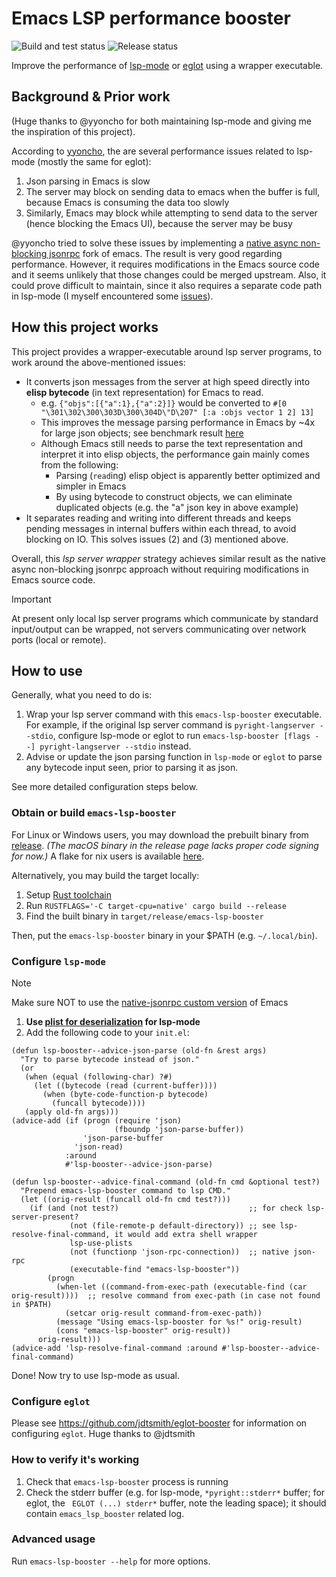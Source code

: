 # Emacs LSP performance booster

![Build and test status](https://github.com/blahgeek/emacs-lsp-booster/actions/workflows/build-test.yml/badge.svg)
![Release status](https://github.com/blahgeek/emacs-lsp-booster/actions/workflows/release.yml/badge.svg)

Improve the performance of [lsp-mode](https://github.com/emacs-lsp/lsp-mode) or [eglot](https://github.com/joaotavora/eglot) using a wrapper executable.

## Background & Prior work

(Huge thanks to @yyoncho for both maintaining lsp-mode and giving me the inspiration of this project).

According to [yyoncho](https://www.reddit.com/r/emacs/comments/ymrkyn/comment/iv90q4i/?utm_source=share&utm_medium=web2x&context=3),
the are several performance issues related to lsp-mode (mostly the same for eglot):

1. Json parsing in Emacs is slow
2. The server may block on sending data to emacs when the buffer is full, because Emacs is consuming the data too slowly
3. Similarly, Emacs may block while attempting to send data to the server (hence blocking the Emacs UI), because the server may be busy

@yyoncho tried to solve these issues by implementing a [native async non-blocking jsonrpc](https://github.com/emacs-lsp/emacs) fork of emacs.
The result is very good regarding performance. However, it requires modifications in the Emacs source code and it seems unlikely that those changes could be merged upstream.
Also, it could prove difficult to maintain, since it also requires a separate code path in lsp-mode (I myself encountered some [issues](https://github.com/emacs-lsp/emacs/issues/12)).

## How this project works

This project provides a wrapper-executable around lsp server programs, to work around the above-mentioned issues:

- It converts json messages from the server at high speed directly into **elisp bytecode** (in text representation) for Emacs to read.
    * e.g. `{"objs":[{"a":1},{"a":2}]}` would be converted to `#[0 "\301\302\300\303D\300\304D\"D\207" [:a :objs vector 1 2] 13]`
    * This improves the message parsing performance in Emacs by ~4x for large json objects; see benchmark result [here](https://github.com/blahgeek/emacs-lsp-booster/actions/runs/7416840025/job/20182439682#step:5:142)
    * Although Emacs still needs to parse the text representation and interpret it into elisp objects, the performance gain mainly comes from the following:
        * Parsing (`read`ing) elisp object is apparently better optimized and simpler in Emacs
        * By using bytecode to construct objects, we can eliminate duplicated objects (e.g. the "a" json key in above example)
- It separates reading and writing into different threads and keeps pending messages in internal buffers within each thread, to avoid blocking on IO.  This solves issues (2) and (3) mentioned above.

Overall, this _lsp server wrapper_ strategy achieves similar result as the native async non-blocking jsonrpc approach without requiring modifications in Emacs source code.

> [!IMPORTANT]  
> At present only local lsp server programs which communicate by standard input/output can be wrapped, not servers communicating over network ports (local or remote).

## How to use

Generally, what you need to do is:

1. Wrap your lsp server command with this `emacs-lsp-booster` executable.
   For example, if the original lsp server command is `pyright-langserver --stdio`, configure lsp-mode or eglot to run `emacs-lsp-booster [flags --] pyright-langserver --stdio` instead.
2. Advise or update the json parsing function in `lsp-mode` or `eglot` to parse any bytecode input seen, prior to parsing it as json.

See more detailed configuration steps below.

### Obtain or build `emacs-lsp-booster`

For Linux or Windows users, you may download the prebuilt binary from [release](https://github.com/blahgeek/emacs-lsp-booster/releases).
*(The macOS binary in the release page lacks proper code signing for now.)*
A flake for nix users is available [here](https://github.com/slotThe/emacs-lsp-booster-flake).

Alternatively, you may build the target locally:

1. Setup [Rust toolchain](https://www.rust-lang.org/tools/install)
2. Run `RUSTFLAGS='-C target-cpu=native' cargo build --release`
3. Find the built binary in `target/release/emacs-lsp-booster`

Then, put the `emacs-lsp-booster` binary in your $PATH (e.g. `~/.local/bin`).

### Configure `lsp-mode`

> [!NOTE]  
> Make sure NOT to use the [native-jsonrpc custom version](https://github.com/emacs-lsp/emacs) of Emacs

1. **Use [plist for deserialization](https://emacs-lsp.github.io/lsp-mode/page/performance/#use-plists-for-deserialization) for lsp-mode**
3. Add the following code to your `init.el`:

```elisp
(defun lsp-booster--advice-json-parse (old-fn &rest args)
  "Try to parse bytecode instead of json."
  (or
   (when (equal (following-char) ?#)
     (let ((bytecode (read (current-buffer))))
       (when (byte-code-function-p bytecode)
         (funcall bytecode))))
   (apply old-fn args)))
(advice-add (if (progn (require 'json)
                       (fboundp 'json-parse-buffer))
                'json-parse-buffer
              'json-read)
            :around
            #'lsp-booster--advice-json-parse)

(defun lsp-booster--advice-final-command (old-fn cmd &optional test?)
  "Prepend emacs-lsp-booster command to lsp CMD."
  (let ((orig-result (funcall old-fn cmd test?)))
    (if (and (not test?)                             ;; for check lsp-server-present?
             (not (file-remote-p default-directory)) ;; see lsp-resolve-final-command, it would add extra shell wrapper
             lsp-use-plists
             (not (functionp 'json-rpc-connection))  ;; native json-rpc
             (executable-find "emacs-lsp-booster"))
        (progn
          (when-let ((command-from-exec-path (executable-find (car orig-result))))  ;; resolve command from exec-path (in case not found in $PATH)
            (setcar orig-result command-from-exec-path))
          (message "Using emacs-lsp-booster for %s!" orig-result)
          (cons "emacs-lsp-booster" orig-result))
      orig-result)))
(advice-add 'lsp-resolve-final-command :around #'lsp-booster--advice-final-command)
```

Done! Now try to use lsp-mode as usual.

### Configure `eglot`

Please see https://github.com/jdtsmith/eglot-booster for information on configuring `eglot`. 
Huge thanks to @jdtsmith

### How to verify it's working

1. Check that `emacs-lsp-booster` process is running
2. Check the stderr buffer (e.g. for lsp-mode, `*pyright::stderr*` buffer; for eglot, the ` EGLOT (...) stderr*` buffer, note the leading space); it should contain `emacs_lsp_booster` related log.

### Advanced usage

Run `emacs-lsp-booster --help` for more options.
